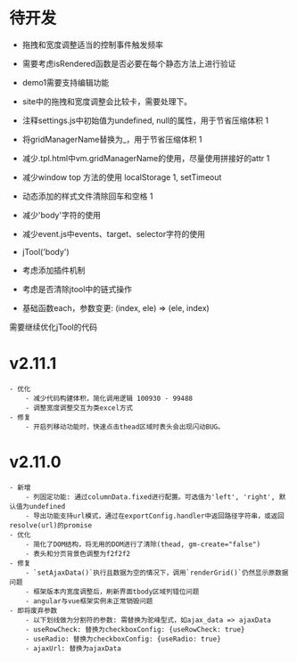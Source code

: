 # 待开发
- 拖拽和宽度调整适当的控制事件触发频率
- 需要考虑isRendered函数是否必要在每个静态方法上进行验证
- demo1需要支持编辑功能
- site中的拖拽和宽度调整会比较卡，需要处理下。
- 注释settings.js中初始值为undefined, null的属性，用于节省压缩体积 1
- 将gridManagerName替换为_，用于节省压缩体积 1
- 减少.tpl.html中vm.gridManagerName的使用，尽量使用拼接好的attr 1
- 减少window top 方法的使用 localStorage 1, setTimeout
- 动态添加的样式文件清除回车和空格 1
- 减少'body'字符的使用
- 减少event.js中events、target、selector字符的使用
- jTool('body')

- 考虑添加插件机制
- 考虑是否清除jtool中的链式操作
- 基础函数each，参数变更: (index, ele) => (ele, index)

需要继续优化jTool的代码

# v2.11.1
    - 优化
        - 减少代码构建体积，简化调用逻辑 100930 - 99488
        - 调整宽度调整交互为类excel方式
    - 修复
        - 开启列移动功能时，快速点击thead区域时表头会出现闪动BUG。

# v2.11.0
    - 新增
        - 列固定功能: 通过columnData.fixed进行配置。可选值为'left', 'right', 默认值为undefined
        - 导出功能支持url模式，通过在exportConfig.handler中返回路径字符串，或返回resolve(url)的promise
    - 优化
        - 简化了DOM结构，将无用的DOM进行了清除(thead, gm-create="false")
        - 表头和分页背景色调整为f2f2f2
    - 修复
        - `setAjaxData()`执行且数据为空的情况下，调用`renderGrid()`仍然显示原数据问题
        - 框架版本内宽度调整后，刷新界面tbody区域列错位问题
        - angular与vue框架实例未正常销毁问题
    - 即将废弃参数
        - 以下划线做为分割符的参数: 需替换为驼峰型式，如ajax_data => ajaxData
        - useRowCheck: 替换为checkboxConfig: {useRowCheck: true}
        - useRadio: 替换为checkboxConfig: {useRadio: true}
        - ajaxUrl: 替换为ajaxData

